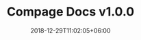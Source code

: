 ---
title: "Compage Docs v1.0.0"
date: 2018-12-29T11:02:05+06:00
description: "Compage User Guide doc"
type : "changelog"
draft: false
---
